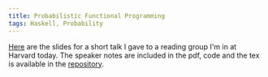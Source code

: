 ```yaml
---
title: Probabilistic Functional Programming
tags: Haskell, Probability
---
```


[Here](/images/prob-presentation.pdf) are the slides for a short talk I gave to
a reading group I'm in at Harvard today. The speaker notes are included in the
pdf, code and the tex is available in the
[repository](https://github.com/oisdk/prob-presentation).
